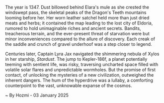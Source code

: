 
The year is 1347.  Dust billowed behind Elara's mule as she crested the windswept pass, the skeletal peaks of the Dragon's Teeth mountains looming before her.  Her worn leather satchel held more than just dried meats and herbs; it contained the map leading to the lost city of Eldoria, rumored to hold unimaginable riches and ancient secrets.  Bandits, treacherous terrain, and the ever-present threat of starvation were but minor inconveniences compared to the allure of discovery.  Each creak of the saddle and crunch of gravel underhoof was a step closer to legend.

Centuries later, Captain Lyra Jax navigated the shimmering nebula of Xylos in her starship, *Stardust*.  The jump to Kepler-186f, a planet potentially teeming with sentient life, was risky, traversing uncharted space filled with volatile solar flares and unpredictable wormholes. But the promise of first contact, of unlocking the mysteries of a new civilization, outweighed the inherent dangers.  The hum of the hyperdrive was a lullaby, a comforting counterpoint to the vast, unknowable expanse of the cosmos.

~ By Hozmi - 03 January 2025
